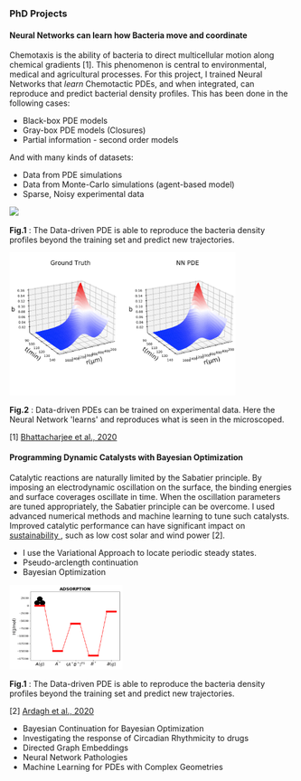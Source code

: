 ### PhD Projects

#### Neural Networks can learn how Bacteria move and coordinate  
Chemotaxis is the ability of bacteria to direct multicellular motion along chemical gradients [1]. This phenomenon is central to environmental, medical and agricultural processes. For this project, I trained Neural Networks that *learn* Chemotactic PDEs, and when integrated, can reproduce and predict bacterial density profiles. This has been done in the following cases:
  * Black-box PDE models
  * Gray-box PDE models (Closures)
  * Partial information - second order models  
  
And with many kinds of datasets:
  * Data from PDE simulations 
  * Data from Monte-Carlo simulations (agent-based model)
  * Sparse, Noisy experimental data

<img src="NNPDE1.gif" width="400"/>

**Fig.1** : The Data-driven PDE is able to reproduce the bacteria density profiles beyond the training set and predict new trajectories. 

<img src="1.PNG" width="400"/>

**Fig.2** : Data-driven PDEs can be trained on experimental data. Here the Neural Network 'learns' and reproduces what is seen in the microscoped. 


[1]  [Bhattacharjee et al., 2020](https://www.sciencedirect.com/science/article/pii/S0006349521004276)

#### Programming Dynamic Catalysts with Bayesian Optimization
Catalytic reactions are naturally limited by the Sabatier principle. By imposing an electrodynamic oscillation on the surface, the binding energies and surface coverages oscillate in time.  When the oscillation parameters are tuned appropriately, the Sabatier principle can be overcome. I used advanced numerical methods and machine learning to tune such catalysts. Improved catalytic performance can have significant impact on <u> sustainability </u>, such as low cost solar and wind power [2].
 * I use the Variational Approach to locate periodic steady states. 
 * Pseudo-arclength continuation 
 * Bayesian Optimization 

<img src="dyncat.gif" width="200"/>

**Fig.1** : The Data-driven PDE is able to reproduce the bacteria density profiles beyond the training set and predict new trajectories. 


[2] [Ardagh et al., 2020](https://pubs.rsc.org/en/content/articlelanding/2020/sc/c9sc06140a)


* Bayesian Continuation for Bayesian Optimization
* Investigating the response of Circadian Rhythmicity to drugs
* Directed Graph Embeddings
* Neural Network Pathologies
* Machine Learning for PDEs with Complex Geometries






